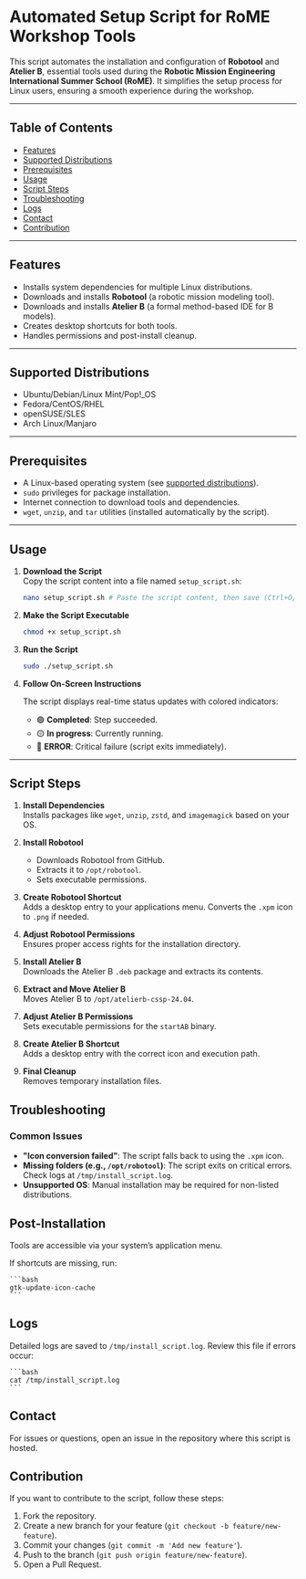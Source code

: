 # Automated Setup Script for RoME Workshop Tools

This script automates the installation and configuration of **Robotool** and **Atelier B**, essential tools used during the **Robotic Mission Engineering International Summer School (RoME)**. It simplifies the setup process for Linux users, ensuring a smooth experience during the workshop.

---

## Table of Contents
- [Features](#features)
- [Supported Distributions](#supported-distributions)
- [Prerequisites](#prerequisites)
- [Usage](#usage)
- [Script Steps](#script-steps)
- [Troubleshooting](#troubleshooting)
- [Logs](#logs)
- [Contact](#contact)
- [Contribution](#contribution)

---

## Features
- Installs system dependencies for multiple Linux distributions.
- Downloads and installs **Robotool** (a robotic mission modeling tool).
- Downloads and installs **Atelier B** (a formal method-based IDE for B models).
- Creates desktop shortcuts for both tools.
- Handles permissions and post-install cleanup.

---

## Supported Distributions
- Ubuntu/Debian/Linux Mint/Pop!_OS
- Fedora/CentOS/RHEL
- openSUSE/SLES
- Arch Linux/Manjaro

---

## Prerequisites
- A Linux-based operating system (see [supported distributions](#supported-distributions)).
- `sudo` privileges for package installation.
- Internet connection to download tools and dependencies.
- `wget`, `unzip`, and `tar` utilities (installed automatically by the script).

---

## Usage

1. **Download the Script**  
   Copy the script content into a file named `setup_script.sh`:
   ```bash
   nano setup_script.sh # Paste the script content, then save (Ctrl+O, Ctrl+X).
   ```

2. **Make the Script Executable**
    ```bash
    chmod +x setup_script.sh
    ```

3. **Run the Script**
    ```bash
    sudo ./setup_script.sh
    ```

4. **Follow On-Screen Instructions**  

   The script displays real-time status updates with colored indicators:

   - 🟢 **Completed**: Step succeeded.
   - 🟡 **In progress**: Currently running.
   - 🔴 **ERROR**: Critical failure (script exits immediately).

---

## Script Steps

1. **Install Dependencies**  
   Installs packages like `wget`, `unzip`, `zstd`, and `imagemagick` based on your OS.

2. **Install Robotool**  
   - Downloads Robotool from GitHub.  
   - Extracts it to `/opt/robotool`.  
   - Sets executable permissions.  

3. **Create Robotool Shortcut**  
   Adds a desktop entry to your applications menu. Converts the `.xpm` icon to `.png` if needed.  

4. **Adjust Robotool Permissions**  
   Ensures proper access rights for the installation directory.  

5. **Install Atelier B**  
   Downloads the Atelier B `.deb` package and extracts its contents.  

6. **Extract and Move Atelier B**  
   Moves Atelier B to `/opt/atelierb-cssp-24.04`.  

7. **Adjust Atelier B Permissions**  
   Sets executable permissions for the `startAB` binary.  

8. **Create Atelier B Shortcut**  
   Adds a desktop entry with the correct icon and execution path.  

9. **Final Cleanup**  
   Removes temporary installation files.  

## Troubleshooting

### Common Issues

- **"Icon conversion failed"**: The script falls back to using the `.xpm` icon.  
- **Missing folders (e.g., `/opt/robotool`)**: The script exits on critical errors. Check logs at `/tmp/install_script.log`.  
- **Unsupported OS**: Manual installation may be required for non-listed distributions.  

## Post-Installation

Tools are accessible via your system’s application menu.  

If shortcuts are missing, run:  

    ```bash
    gtk-update-icon-cache
    ```

## Logs

Detailed logs are saved to `/tmp/install_script.log`. Review this file if errors occur:  

    ```bash
    cat /tmp/install_script.log
    ```

## Contact

For issues or questions, open an issue in the repository where this script is hosted.

## Contribution
If you want to contribute to the script, follow these steps:
1. Fork the repository.
2. Create a new branch for your feature (`git checkout -b feature/new-feature`).
3. Commit your changes (`git commit -m 'Add new feature'`).
4. Push to the branch (`git push origin feature/new-feature`).
5. Open a Pull Request.
